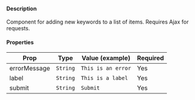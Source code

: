 #### Description

Component for adding new keywords to a list of items. Requires Ajax for requests.

#### Properties

| Prop         | Type     | Value (example)    | Required |
| ------------ | -------- | ------------------ | -------- |
| errorMessage | `String` | `This is an error` | Yes      |
| label        | `String` | `This is a label`  | Yes      |
| submit       | `String` | `Submit`           | Yes      |
